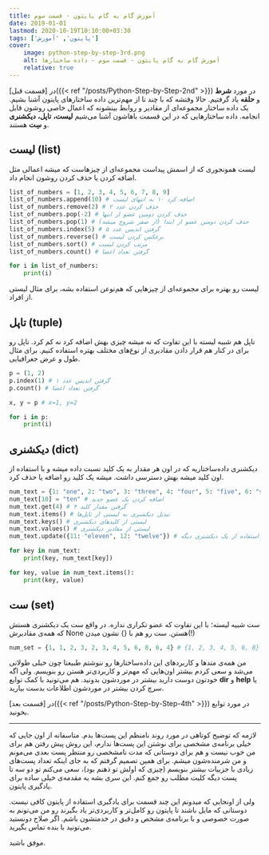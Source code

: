 ```yaml
---
title: آموزش گام به گام پایتون - قسمت سوم
date: 2019-01-01
lastmod: 2020-10-19T10:10:00+03:30
tags: ['پایتون', 'آموزش']
cover:
    image: python-step-by-step-3rd.png
    alt: آموزش گام به گام پایتون - قسمت سوم - داده ساختارها
    relative: true
---
```


در [قسمت قبل]({{< ref "/posts/Python-Step-by-Step-2nd" >}}) در مورد **شرط** و **حلقه** یاد گرفتیم. حالا وقتشه که با چند تا از مهم‌ترین داده ساختارهای پایتون آشنا بشیم. یک داده ساختار مجموعه‌ای از مقادیر و روابط بینشونه که اعمال خاصی روشون قابل انجامه. داده‌ ساختارهایی که در این قسمت باهاشون آشنا می‌شیم **لیست،** **تاپل،** **دیکشنری** و **سِت** هستند.

## لیست (list)

لیست همونجوری که از اسمش پیداست مجموعه‌ای از چیزهاست که میشه اعمالی مثل اضافه کردن یا حذف کردن روشون انجام داد.

```python
list_of_numbers = [1, 2, 3, 4, 5, 6, 7, 8, 9]
list_of_numbers.append(10) # اضافه کرد ۱۰ به انتهای لیست
list_of_numbers.remove(2) # حذف کردن عدد ۲
list_of_numbers.pop(-2) # حذف کردن دومین عضو از انتها
list_of_numbers.pop(1) # حذف کردن دومین عضو از ابتدا (از صفر شروع میشه)
list_of_numbers.index(5) # گرفتن اندیس عدد ۵
list_of_numbers.reverse() # برعکس کردن لیست
list_of_numbers.sort() # مرتب کردن لیست
list_of_numbers.count() # گرفتن تعداد اعضا

for i in list_of_numbers:
    print(i)
```

لیست رو بهتره برای مجموعه‌ای از چیزهایی که هم‌نوعن استفاده بشه، برای مثال لیستی از افراد.

## تاپل (tuple)

تاپل هم شبیه لیسته با این تفاوت که نه میشه چیزی بهش اضافه کرد نه کم کرد. تاپل رو برای در کنار هم قرار دادن مقادیری از نوع‌های مختلف بهتره استفاده کنیم. برای مثال طول و عرض جغرافیایی.

```python
p = (1, 2)
p.index(1) # گرفتن اندیس عدد ۱
p.count() # گرفتن تعداد اعضا

x, y = p # x=1, y=2

for i in p:
    print(i)
```

## دیکشنری (dict)

دیکشنری داده‌ساختاریه که در اون هر مقدار به یک کلید نسبت داده میشه و با استفاده از اون کلید میشه بهش دسترسی داشت. میشه یک کلید رو اضافه یا حذف کرد.

```python
num_text = {1: "one", 2: "two", 3: "three", 4: "four", 5: "five", 6: "six", 7: "seven", 8: "eight", 9: "nine"}
num_text[10] = "ten" # اضافه کردن یک عضو جدید
num_text.get(4) # گرفتن مقدار کلید ۴
num_text.items() # تبدیل دیکشنری به لیستی از تاپل‌ها
num_text.keys() # لیستی از کلیدهای دیکشنری
num_text.values() # لیستی از مقادیر دیکشنری
num_text.update({11: "eleven", 12: "twelve"}) # آپدیت کردن دیکشنری با استفاده از یک دیکشنری دیگه

for key in num_text:
    print(key, num_text[key])

for key, value in num_text.items():
    print(key, value)
```

## ست (set)

ست شبیه لیسته؛ با این تفاوت که عضو تکراری نداره. در واقع ست یک دیکشنری هستش که همه‌ی مقادیرش None هستن. ست رو هم با {} نشون میدن(!)

```python
num_set = {1, 1, 2, 3, 2, 3, 4, 5, 6, 8, 6, 4} # {1, 2, 3, 4, 5, 6, 8}
```

من همه‌ی متدها و کاربرد‌های این داده‌ساختارها رو ننوشتم طبیعتا چون خیلی طولانی می‌شد و سعی کردم بیشتر اون‌هایی که مهم‌تر و کاربردی‌تر هستن رو بنویسم. ولی اگه خودتون دوست دارید بیشتر در موردشون بدونید. هم می‌تونید با کمک توابع **dir** و **help** یا سرچ کردن بیشتر در موردشون اطلاعات بدست بیارید.

در [قسمت بعد]({{< ref "/posts/Python-Step-by-Step-4th" >}}) در مورد توابع بخونید.

---

لازمه که توضیح کوتاهی در مورد روند نامنظم این پست‌ها بدم. متاسفانه از اون جایی که خیلی برنامه‌ی مشخصی برای نوشتن این پست‌ها ندارم، این روش پیش رفتن هم برای من خوب نیست و هم برای دوستانی که مدت نامشخصی رو منتظر پست بعدی می‌مونم و من شرمنده‌شون میشم. برای همین تصمیم گرفتم که به جای اینکه تعداد پست‌های زیادی با جزییات بیشتر بنویسم (چیزی که اولش تو ذهنم بود)، سعی می‌کنم تو دو سه تا پست دیگه کلیت مطلب رو جمع کنم. این سری بشه یه مقدمه‌ی خیلی ساده برای یادگیری پایتون.

ولی از اونجایی که میدونم این چند قسمت برای یادگیری استفاده از پایتون کافی نیست. دوستانی که مایل باشند تا پایتون رو کامل‌تر و کاربردی‌تر یاد بگیرند رو من می‌تونم به صورت خصوصی و با برنامه‌ی مشخص و دقیق در خدمتشون باشم. اگر صلاح دونستید می‌تونید با بنده تماس بگیرید.

موفق باشید.
